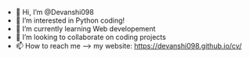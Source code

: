 - 👋 Hi, I’m @Devanshi098
- 👀 I’m interested in Python coding!
- 🌱 I’m currently learning Web developement
- 💞️ I’m looking to collaborate on coding projects
- 📫 How to reach me --> my website: https://devanshi098.github.io/cv/

<!---
Devanshi098/Devanshi098 is a ✨ special ✨ repository because its `README.md` (this file) appears on your GitHub profile.
You can click the Preview link to take a look at your changes.
--->
